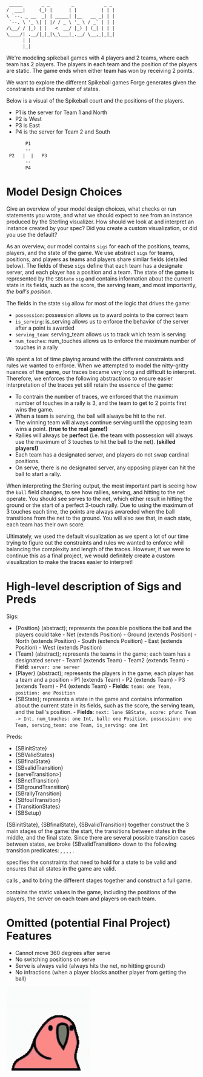```
 _____       _ _        _           _ _ 
/  ___|     (_) |      | |         | | |
\ `--. _ __  _| | _____| |__   __ _| | |
 `--. \ '_ \| | |/ / _ \ '_ \ / _` | | |
/\__/ / |_) | |   <  __/ |_) | (_| | | |
\____/| .__/|_|_|\_\___|_.__/ \__,_|_|_|
      | |                               
      |_|    
```                           
We're modeling spikeball games with 4 players and 2 teams, where each team has 2 players. The players in each team and the position of the players are static. The game ends when either team has won by receiving 2 points.

We want to explore the different Spikeball games Forge generates given the constraints and the number
of states.

Below is a visual of the Spikeball court and the positions of the players.
* P1 is the server for Team 1 and North
* P2 is West
* P3 is East
* P4 is the server for Team 2 and South

```
       P1 
       --
 P2   |  |   P3
       --      
       P4
```

# Model Design Choices 
Give an overview of your model design choices, what checks or run statements you wrote, and what we should expect to see from an instance produced by the Sterling visualizer. How should we look at and interpret an instance created by your spec? Did you create a custom visualization, or did you use the default?

As an overview, our model contains `sigs` for each of the positions, teams, players, and the state of the game. We use abstract `sigs` for teams, positions, and players as teams and players share similar fields (detailed below). The fields of these `sigs` define that each team has a designate server, and each player has a position and a team. The state of the game is represented by the `SBState` `sig` and contains information about the current state in its fields, such as the score, the serving team, and most importantly, *the ball's position*.

The fields in the state `sig` allow for most of the logic that drives the game:
* `possession`: possession allows us to award points to the correct team
* `is_serving`: is_serving allows us to enforce the behavior of the server after a point is awarded
* `serving_team`: serving_team allows us to track which team is serving
* `num_touches`: num_touches allows us to enforce the maximum number of touches in a rally

We spent a lot of time playing around with the different constraints and rules we wanted to enforce. When we attempted to model the nitty-gritty nuances of the game, our traces became very long and difficult to interpret. Therefore, we enforces the following abstractions to ensure easier interpretation of the traces yet still retain the essence of the game:
* To contrain the number of traces, we enforced that the maximum number of touches in a rally is 3, and the team to get to 2 points first wins the game.
* When a team is serving, the ball will always be hit to the net.
* The winning team will always continue serving until the opposing team wins a point. **(true to the real game!)**
* Rallies will always be **perfect** (i.e. the team with possession will always use the maximum of 3 touches to hit the ball to the net). **(skilled players!)**
* Each team has a designated server, and players do not swap cardinal positions.
* On serve, there is no designated server, any opposing player can hit the ball to start a rally.

When interpreting the Sterling output, the most important part is seeing how the `ball` field changes, to see how rallies, serving, and hitting to the net operate. You should see serves to the net, which either result in hitting the ground or the start of a perfect 3-touch rally. Due to using the maximum of 3 touches each time, the points are always awareded when the ball transitions from the net to the ground. You will also see that, in each state, each team has their own score.

Ultimately, we used the default visualization as we spent a lot of our time trying to figure out the constraints and rules we wanted to enforce whil balancing the complexity and length of the traces. However, if we were to continue this as a final project, we would definitely create a custom visualization to make the traces easier to interpret!


# High-level description of Sigs and Preds
Sigs:
- {Position} (abstract); represents the possible positions the ball and the players could take
      - Net (extends Position)
      - Ground (extends Position)
      - North (extends Position)
      - South (extends Position)
      - East (extends Position)
      - West (extends Position)
- {Team} (abstract); represents the teams in the game; each team has a designated server
      - Team1 (extends Team)
      - Team2 (extends Team)
      - **Field**: `server: one server`
- {Player} (abstract); represents the players in the game; each player has a team and a position
      - P1 (extends Team)
      - P2 (extends Team)
      - P3 (extends Team)
      - P4 (extends Team)
      - **Fields**: `team: one Team,
                  position: one Position`
- {SBState}; represents a state in the game and contains information about the current state in its fields,
such as the score, the serving team, and the ball's position.
      - **Fields**: `next: lone SBState,
                  score: pfunc Team -> Int,
                  num_touches: one Int,
                  ball: one Position,
                  possession: one Team,
                  serving_team: one Team,
                  is_serving: one Int`

Preds:
- {SBinitState}
- {SBValidStates}
- {SBfinalState}
- {SBvalidTransition}
- {serveTransition>}
- {SBnetTransition}
- {SBgroundTransition}
- {SBrallyTransition}
- {SBfoulTransition}
- {TransitionStates}
- {SBSetup}

{SBinitState}, {SBfinalState}, {SBvalidTransition} together construct the 3 main stages of the game: the start, the transitions between states in the middle, and the final state.
Since there are several possible transition cases between states, we broke {SBvalidTransition> down to
the following transition predicates: <serveTransition>, <SBnetTransition>, <SBgroundTransition>, <SBrallyTransition>, <SBfoulTransition>. 

<SBValidStates> specifies the constraints that need to hold for a state to be valid and ensures that all states in the game are valid.

<TransitionStates> calls <SBinitState>, <SBfinalState> and <SBvalidTransition> to bring the different stages together and construct a full game.

<SBSetup> contains the static values in the game, including the positions of the players, the server on each team and players on each team.

# Omitted (potential Final Project) Features
* Cannot move 360 degrees after serve
* No switching positions on serve
* Serve is always valid (always hits the net, no hitting ground)
* No infractions (when a player blocks another player from getting the ball)

<!-- small parrot gif, small height and width, bird-dance.gif -->
![small parrot gif](bird-dance.gif)


